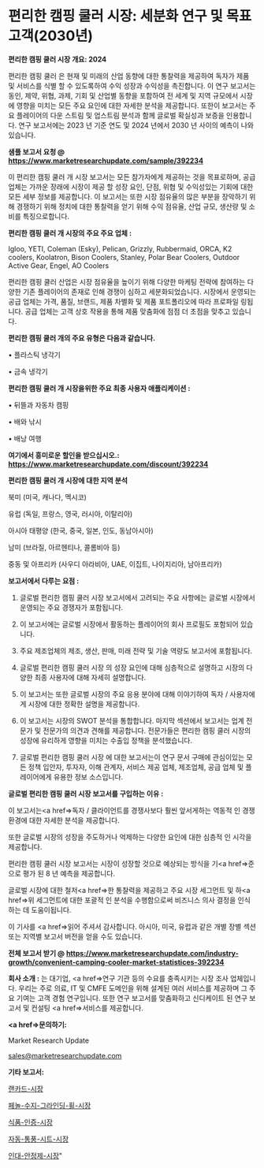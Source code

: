 # 편리한 캠핑 쿨러 시장: 세분화 연구 및 목표 고객(2030년)

<strong>편리한 캠핑 쿨러 시장 개요: 2024</strong>

편리한 캠핑 쿨러 은 현재 및 미래의 산업 동향에 대한 통찰력을 제공하여 독자가 제품 및 서비스를 식별 할 수 있도록하여 수익 성장과 수익성을 촉진합니다. 이 연구 보고서는 동인, 제약, 위협, 과제, 기회 및 산업별 동향을 포함하여 전 세계 및 지역 규모에서 시장에 영향을 미치는 모든 주요 요인에 대한 자세한 분석을 제공합니다. 또한이 보고서는 주요 플레이어의 다운 스트림 및 업스트림 분석과 함께 글로벌 확실성과 보증을 인용합니다. 연구 보고서에는 2023 년 기준 연도 및 2024 년에서 2030 년 사이의 예측이 나와 있습니다.



<strong>샘플 보고서 요청 @ <a href=https://www.marketresearchupdate.com/sample/392234>https://www.marketresearchupdate.com/sample/392234</a></strong>

이 편리한 캠핑 쿨러 개 시장 보고서는 모든 참가자에게 제공하는 것을 목표로하며, 공급 업체는 가까운 장래에 시장이 제공 할 성장 요인, 단점, 위협 및 수익성있는 기회에 대한 모든 세부 정보를 제공합니다. 이 보고서는 또한 시장 점유율의 많은 부분을 장악하기 위해 경쟁하기 위해 정치에 대한 통찰력을 얻기 위해 수익 점유율, 산업 규모, 생산량 및 소비를 특징으로합니다.



<strong>편리한 캠핑 쿨러 개 시장의 주요 주요 업체 :</strong>

Igloo, YETI, Coleman (Esky), Pelican, Grizzly, Rubbermaid, ORCA, K2 coolers, Koolatron, Bison Coolers, Stanley, Polar Bear Coolers, Outdoor Active Gear, Engel, AO Coolers

편리한 캠핑 쿨러 산업은 시장 점유율을 높이기 위해 다양한 마케팅 전략에 참여하는 다양한 기존 플레이어의 존재로 인해 경쟁이 심하고 세분화되었습니다. 시장에서 운영되는 공급 업체는 가격, 품질, 브랜드, 제품 차별화 및 제품 포트폴리오에 따라 프로파일 링됩니다. 공급 업체는 고객 상호 작용을 통해 제품 맞춤화에 점점 더 초점을 맞추고 있습니다.



<strong>편리한 캠핑 쿨러 개의 주요 유형은 다음과 같습니다.</strong>

• 플라스틱 냉각기

• 금속 냉각기



<strong>편리한 캠핑 쿨러 개 시장을위한 주요 최종 사용자 애플리케이션 :</strong>

• 뒤뜰과 자동차 캠핑

• 배와 낚시

• 배낭 여행



<strong>여기에서 흥미로운 할인을 받으십시오.: <a href=https://www.marketresearchupdate.com/discount/392234>https://www.marketresearchupdate.com/discount/392234</a></strong>



<strong>편리한 캠핑 쿨러 개 시장에 대한 지역 분석</strong>

북미 (미국, 캐나다, 멕시코)

유럽 (독일, 프랑스, 영국, 러시아, 이탈리아)

아시아 태평양 (한국, 중국, 일본, 인도, 동남아시아)

남미 (브라질, 아르헨티나, 콜롬비아 등)

중동 및 아프리카 (사우디 아라비아, UAE, 이집트, 나이지리아, 남아프리카)



<strong>보고서에서 다루는 요점 :</strong>

1. 글로벌 편리한 캠핑 쿨러 시장 보고서에서 고려되는 주요 사항에는 글로벌 시장에서 운영되는 주요 경쟁자가 포함됩니다.

2. 이 보고서에는 글로벌 시장에서 활동하는 플레이어의 회사 프로필도 포함되어 있습니다.

3. 주요 제조업체의 제조, 생산, 판매, 미래 전략 및 기술 역량도 보고서에 포함됩니다.

4. 글로벌 편리한 캠핑 쿨러 시장 의 성장 요인에 대해 심층적으로 설명하고 시장의 다양한 최종 사용자에 대해 자세히 설명합니다.

5. 이 보고서는 또한 글로벌 시장의 주요 응용 분야에 대해 이야기하여 독자 / 사용자에게 시장에 대한 정확한 설명을 제공합니다.

6. 이 보고서는 시장의 SWOT 분석을 통합합니다. 마지막 섹션에서 보고서는 업계 전문가 및 전문가의 의견과 견해를 제공합니다. 전문가들은 편리한 캠핑 쿨러 시장의 성장에 유리하게 영향을 미치는 수출입 정책을 분석했습니다.

7. 글로벌 편리한 캠핑 쿨러 시장 에 대한 보고서는이 연구 문서 구매에 관심이있는 모든 정책 입안자, 투자자, 이해 관계자, 서비스 제공 업체, 제조업체, 공급 업체 및 플레이어에게 유용한 정보 소스입니다.



<strong>글로벌 편리한 캠핑 쿨러 시장 보고서를 구입하는 이유 :</strong>

이 보고서는<a href=>독자 / 클</a>라이언트를 경쟁사보다 훨씬 앞서게하는 역동적 인 경쟁 환경에 대한 자세한 분석을 제공합니다.

또한 글로벌 시장의 성장을 주도하거나 억제하는 다양한 요인에 대한 심층적 인 시각을 제공합니다.

편리한 캠핑 쿨러 시장 보고서는 시장이 성장할 것으로 예상되는 방식을 기<a href=>준으로</a> 평가 된 8 년 예측을 제공합니다.

글로벌 시장에 대한 철저<a href=>한 통찰력</a>을 제공하고 주요 시장 세그먼트 및 하<a href=>위 세그</a>먼트에 대한 포괄적 인 분석을 수행함으로써 비즈니스 의사 결정을 인식하는 데 도움이됩니다.

이 기사를 <a href=>읽어 주</a>셔서 감사합니다. 아시아, 미국, 유럽과 같은 개별 장별 섹션 또는 지역별 보고서 버전을 얻을 수도 있습니다.



<strong>전체 보고서 받기 @ <a href=https://www.marketresearchupdate.com/industry-growth/convenient-camping-cooler-market-statistices-392234>https://www.marketresearchupdate.com/industry-growth/convenient-camping-cooler-market-statistices-392234</a></strong>



<strong>회사 소개 :</strong>
는 대기업, <a href=>연구 기</a>관 등의 수요를 충족시키는 시장 조사 업체입니다. 우리는 주로 의료, IT 및 CMFE 도메인을 위해 설계된 여러 서비스를 제공하며 그 주요 기여는 고객 경험 연구입니다. 또한 연구 보고서를 맞춤화하고 신디케이트 된 연구 보고서 및 컨설팅 <a href=>서비</a>스를 제공합니다.



<strong><a href=>문의하기:</a></strong>

Market Research Update

sales@marketresearchupdate.com



<strong>기타 보고서:</strong>

<a href=https://www.linkedin.com/pulse/랜카드-시장-진입-전략-및-위험-평가2029년-survey-spotlight-pro-24-analysis/>랜카드-시장</a>

<a href=https://www.linkedin.com/pulse/페놀-수지-그라인딩-휠-시장-세분화-연구-및-목표-고객2029년-lnrvf/>페놀-수지-그라인딩-휠-시장</a>

<a href=https://www.linkedin.com/pulse/식품-인증-시장-동향-및-성장-전망-survey-spotlight-pro-24-analysis-0fu1f/>식품-인증-시장</a>

<a href=https://www.linkedin.com/pulse/자동-통풍-시트-시장-세분화-연구-및-목표-고객2030년-isdailynews-bsxgf/>자동-통풍-시트-시장</a>

<a href=https://www.linkedin.com/pulse/인대-안정제-시장-규모-및-성장-2023-trendsetters-talk-360-analysis-ihvrf/>인대-안정제-시장</a>"
